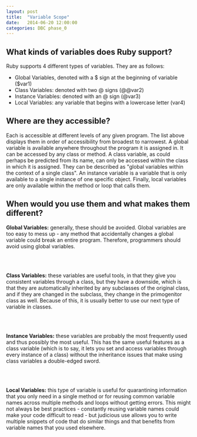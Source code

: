 ```yaml
---
layout: post
title:  "Variable Scope"
date:   2014-06-20 12:00:00
categories: DBC phase_0
---
```


## What kinds of variables does Ruby support?

Ruby supports 4 different types of variables. They are as follows:

<ul>
    <li>Global Variables, denoted with a $ sign at the beginning of variable ($var1)</li>
    <li>Class Variables: denoted with two @ signs (@@var2)</li>
    <li>Instance Variables: denoted with an @ sign (@var3)</li>
    <li>Local Variables: any variable that begins with a lowercase letter (var4)</li>
</ul>

## Where are they accessible?

Each is accessible at different levels of any given program. The list above displays them in order of accessibility from broadest to narrowest. A global variable is available anywhere throughout the program it is assigned in. It can be accessed by any class or method. A class variable, as could perhaps be predicted from its name, can only be accessed within the class in which it is assigned. They can be described as "global variables within the context of a single class". An instance variable is  a variable that is only available to a single instance of one specific object. Finally, local variables are only available within the method or loop that calls them.

## When would you use them and what makes them different?

<strong>Global Variables:</strong> generally, these should be avoided. Global variables are too easy to mess up - any method that accidentally changes a global variable could break an entire program. Therefore, programmers should avoid using global variables.

<br>
<br>

<strong>Class Variables:</strong> these variables are useful tools, in that they give you consistent variables through a class, but they have a downside, which is that they are automatically inherited by any subclasses of the original class, and if they are changed in the subclass, they change in the primogenitor class as well. Because of this, it is usually better to use our next type of variable in classes. 

<br>
<br>

<strong>Instance Variables:</strong> these variables are probably the most frequently used and thus possibly the most useful. This has the same useful features as a class variable (which is to say, it lets you set and access variables through every instance of a class) without the inheritance issues that make using class variables a double-edged sword.

<br>
<br>

<strong>Local Variables:</strong> this type of variable is useful for quarantining information that you only need in a single method or for reusing common variable names across multiple methods and loops without getting errors. This might not always be best practices - constantly reusing variable names could make your code difficult to read - but judicious use allows you to write multiple snippets of code that do similar things and that benefits from variable names that you used elsewhere.